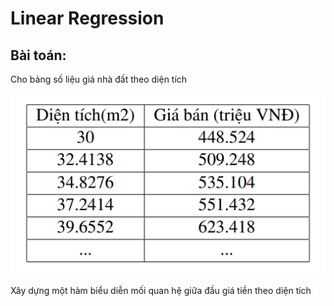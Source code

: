 # Linear Regression 
## Bài toán: 
Cho bảng số liệu giá nhà đất theo diện tích 
<p align="center">
  <img src="img/problem.PNG" />
</p>
Xây dựng một hàm biểu diễn mối quan hệ giữa đầu giá tiền theo diện tích 
